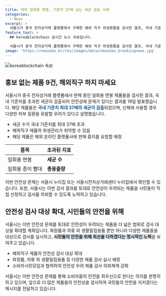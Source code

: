 ```yaml
---
title: 테무 일회용 면봉, 기준치 37배 넘는 세균 검출 사태
categories:
  - News
excerpt: >
  서울시가 중국 전자상거래 플랫폼에서 구매한 해외 직구 위생용품을 검사한 결과, 국내 기준치를 넘는 세균과 초산을 발견했다. 일회용 면봉 6개 제품 중 9건, 종이 빨대 3개 제품에서 기준치를 초과했으며, 시는 해당 제품의 해외 온라인 판매 중지를 요청할 예정이다. 또한, 안전성 우려 제품을 시민들이 직접 제보하고 검사를 의뢰할 수 있도록 소비자시민모임과 협력할 예정이며, 검사 대상 범위를 확대할 계획이다. (총 146자)
feature_text: >
  ## koreablockchain 실시간 뉴스 속보입니다.

  서울시가 중국 전자상거래 플랫폼에서 구매한 해외 직구 위생용품을 검사한 결과, 국내 기준치를 넘는 세균과 초산을 발견했다. 일회용 면봉 6개 제품 중 9건, 종이 빨대 3개 제품에서 기준치를 초과했으며, 시는 해당 제품의 해외 온라인 판매 중지를 요청할 예정이다. 또한, 안전성 우려 제품을 시민들이 직접 제보하고 검사를 의뢰할 수 있도록 소비자시민모임과 협력할 예정이며, 검사 대상 범위를 확대할 계획이다. (총 146자)
image: 'https://newsdao.kr/res/images/meta/newsdao_breakingnews.jpg'
---
```


<p><img src="https://newsdao.kr/res/images/meta/newsdao_breakingnews.jpg" alt="koreablockchain 속보" /></p>

<h2 data-ke-size="size26">홍보 없는 제품 9건, 해외직구 하지 마세요</h2>

<p data-ke-size="size16">서울시가 중국 전자상거래 플랫폼에서 판매 중인 일회용 면봉 제품들을 검사한 결과, 국내 기준치를 초과한 세균이 검출되어 안전성에 문제가 있다는 결과를 19일 발표했습니다. 해당 제품들은 <b><span style="color: #1a5490;">국내 기준치 최대 37배의 세균이 검출</span></b>되었으며, 신체에 사용할 경우 다양한 피부 질환을 유발할 우려가 있다고 설명했습니다.</p>

<ul>
<li>세균 수가 국내 기준치를 최대 37배 초과</li>
<li>해외직구 제품의 위생관리가 취약할 수 있음</li>
<li>해당 제품은 해외 온라인 플랫폼사에 판매 중지를 요청할 예정</li>
</ul>

<table>
<thead>
<tr>
<th>품목</th>
<th>초과된 지표</th>
</tr>
</thead>
<tbody>
<tr>
<td>일회용 면봉</td>
<td><b>세균 수</b></td>
</tr>
<tr>
<td>일회용 종이 빨대</td>
<td><b>총용출량</b></td>
</tr>
</tbody>
</table>

<p data-ke-size="size16">이번 안전성 문제는 서울시 누리집 또는 서울시전자상거래센터 누리집에서 확인할 수 있습니다. 또한, 서울시는 이번 검사 결과를 토대로 안전성이 우려되는 제품을 시민들이 직접 선정하고 검사를 의뢰할 수 있도록 노력하고 있습니다.</p>

<h2 data-ke-size="size26">안전성 검사 대상 확대, 시민들의 안전을 위해</h2>

<p data-ke-size="size16">서울시는 이번 안전성 문제를 토대로 안전성이 우려되는 제품을 더 넓은 범위로 검사 대상을 확대할 계획입니다. 화장품과 의류 외 생활밀접용품 뿐만 아니라 다양한 제품들을 대상으로 검사를 실시하고, <b><span style="background-color: #21538527;">시민들의 안전을 위해 최선을 다하겠다는 명시적인 노력</span></b>을 보여주고 있습니다.</p>

<ul>
<li>해외직구 제품의 안전성 검사 대상 확대</li>
<li>화장품, 의류 외 생활밀접용품 등 다양한 제품 검사 실시 예정</li>
<li>소비자시민모임과 협력하여 안전성 우려 제품 검사 의뢰체계 강화</li>
</ul>

<p data-ke-size="size16">서울시는 이번 안전성 문제를 통해 소비자들의 안전을 최우선으로 한다는 의지를 분명히 하고 있으며, 앞으로 더 많은 제품들의 안전성을 검사하여 국민들의 안전을 지키겠다는 메시지를 전달하고 있습니다.</p>

